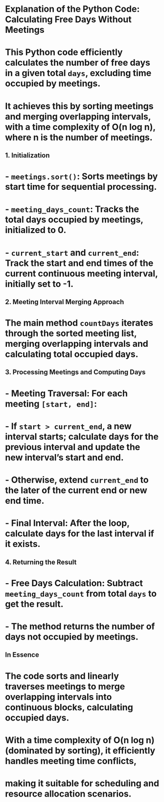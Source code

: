 # Explanation of the Python Code: Calculating Free Days Without Meetings

# This Python code efficiently calculates the number of free days in a given total `days`, excluding time occupied by meetings.
# It achieves this by sorting meetings and merging overlapping intervals, with a time complexity of O(n log n), where n is the number of meetings.

## 1. Initialization
# - `meetings.sort()`: Sorts meetings by start time for sequential processing.
# - `meeting_days_count`: Tracks the total days occupied by meetings, initialized to 0.
# - `current_start` and `current_end`: Track the start and end times of the current continuous meeting interval, initially set to -1.

## 2. Meeting Interval Merging Approach
# The main method `countDays` iterates through the sorted meeting list, merging overlapping intervals and calculating total occupied days.

## 3. Processing Meetings and Computing Days
# - **Meeting Traversal**: For each meeting `[start, end]`:
#   - If `start > current_end`, a new interval starts; calculate days for the previous interval and update the new interval’s start and end.
#   - Otherwise, extend `current_end` to the later of the current end or new end time.
# - **Final Interval**: After the loop, calculate days for the last interval if it exists.

## 4. Returning the Result
# - **Free Days Calculation**: Subtract `meeting_days_count` from total `days` to get the result.
# - The method returns the number of days not occupied by meetings.

## In Essence
# The code sorts and linearly traverses meetings to merge overlapping intervals into continuous blocks, calculating occupied days.
# With a time complexity of O(n log n) (dominated by sorting), it efficiently handles meeting time conflicts,
# making it suitable for scheduling and resource allocation scenarios.